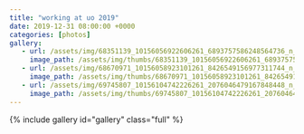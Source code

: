 ```yaml
---
title: "working at uo 2019"
date: 2019-12-31 08:00:00 +0000
categories: [photos]
gallery:
   - url: /assets/img/68351139_10156056922606261_6893757586248564736_n_10156056922601261.jpg
     image_path: /assets/img/thumbs/68351139_10156056922606261_6893757586248564736_n_10156056922601261.png
   - url: /assets/img/68670971_10156058923101261_8426549156977311744_n_10156058923091261.jpg
     image_path: /assets/img/thumbs/68670971_10156058923101261_8426549156977311744_n_10156058923091261.png
   - url: /assets/img/69745807_10156104742226261_2076046479167848448_n_10156104742221261.jpg
     image_path: /assets/img/thumbs/69745807_10156104742226261_2076046479167848448_n_10156104742221261.png
---
```

{% include gallery id="gallery" class="full" %}